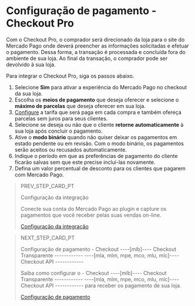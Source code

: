 # Configuração de pagamento - Checkout Pro
 
Com o Checkout Pro, o comprador será direcionado da loja para o site do Mercado Pago onde deverá preencher as informações solicitadas e efetuar o pagamento. Dessa forma, a transação é processada e concluída fora do ambiente de sua loja. Ao final da transação, o comprador pode ser devolvido à sua loja.
 
Para integrar o Checkout Pro, siga os passos abaixo.
 
1. Selecione **Sim** para ativar a experiência do Mercado Pago no checkout da sua loja.
2. Escolha os **meios de pagamento** que deseja oferecer e selecione o **máximo de parcelas** que deseja oferecer em sua loja.
3. [Configure](https://www.mercadopago.com.br/costs-section#from-section=menu) a tarifa que será paga em cada compra e também ofereça parcelas sem juros para seus clientes.
4. Selecione se deseja ou não que o cliente **retorne automaticamente** à sua loja após concluir o pagamento.
5. Ative o **modo binário** quando não quiser deixar os pagamentos em estado pendente ou em revisão. Com o modo binário, os pagamentos serão aceitos ou recusados automaticamente.
6. Indique o período em que as preferências de pagamento do cliente ficarão salvas sem que este precise incluí-las novamente.
7. Defina um valor percentual de desconto para os clientes que pagarem com Mercado Pago.

> PREV_STEP_CARD_PT
>
> Configuração da integração
>
> Conecte sua conta do Mercado Pago ao plugin e capture os pagamentos que você receber pelas suas vendas on-line.
>
> [Configuração da integração](/developers/pt/docs/prestashop/integration)

> NEXT_STEP_CARD_PT
>
> Configuração de pagamento - Checkout ----[mlb]---- Checkout Transparente ------------ ----[mla, mlm, mpe, mco, mlu, mlc]---- Checkout API ------------
>
> Saiba como configurar o - Checkout ----[mlb]---- Checkout Transparente ------------ ----[mla, mlm, mpe, mco, mlu, mlc]---- Checkout API ------------ para receber os pagamento de sua loja.
>
> [Configuração de pagamento](/developers/pt/docs/prestashop/payment-setup-choapi)